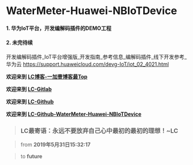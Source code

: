 # WaterMeter-Huawei-NBIoTDevice
#### 1. 华为IoT平台，开发编解码插件的DEMO工程
#### 2. 未完待续

开发编解码插件_IoT平台增强版_开发指南_参考信息_编解码插件_线下开发参考_华为云
https://support.huaweicloud.com/devg-IoT/iot_02_4021.html

**欢迎来到 [LC博客-一加壹博客最Top](http://www.oneplusone.vip)**

**欢迎来到 [LC-Gitlab](https://gitlab.com/ahviplc)**

**欢迎来到 [LC-Github](https://github.com/ahviplc)**

**欢迎来到 [LC-Github-WaterMeter-Huawei-NBIoTDevice](https://github.com/ahviplc/WaterMeter-Huawei-NBIoTDevice)**

> ### LC最寄语：永远不要放弃自己心中最初的最初的理想！~LC

> from **2019年5月31日15:32:17**

> to **future**